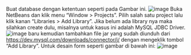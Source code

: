 Buat database dengan ketentuan seperti pada Gambar ini.
![image](https://github.com/DYAHMUSTIKASARI/PBO/assets/120073741/18161577-0005-4f23-8841-033764551ff1)
Buka NetBeans dan klik menu “Window > Projects”. Pilih salah satu project lalu klik kanan “Libraries > Add Library”.
Jika belum ada library nya maka silahkan create dulu, misalnya untuk kasus ini adalah MySQL JDBC Driver.
![image](https://github.com/DYAHMUSTIKASARI/PBO/assets/120073741/dfba705e-9691-4169-a703-b9b0709b4540)
baru kemudian tambahkan file jar yang sudah diunduh dari https://dev.mysql.com/downloads/connector/j/
dengan mengeklik tombol “Add Library”.
Untuk desain form seperti gambar di bawah ini:
![image](https://github.com/DYAHMUSTIKASARI/PBO/assets/120073741/2544af4f-a69f-4bbf-9a82-71004195fa04)
